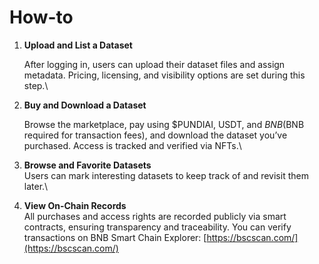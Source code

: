 # How-to

1.  **Upload and List a Dataset**

    After logging in, users can upload their dataset files and assign metadata. Pricing, licensing, and visibility options are set during this step.\

2.  **Buy and Download a Dataset**

    Browse the marketplace, pay using $PUNDIAI, USDT, and $BNB ($BNB required for transaction fees), and download the dataset you’ve purchased. Access is tracked and verified via NFTs.\

3. **Browse and Favorite Datasets**\
   Users can mark interesting datasets to keep track of and revisit them later.\

4. **View On-Chain Records**\
   All purchases and access rights are recorded publicly via smart contracts, ensuring transparency and traceability. You can verify transactions on BNB Smart Chain Explorer: [https://bscscan.com/](https://bscscan.com/)
